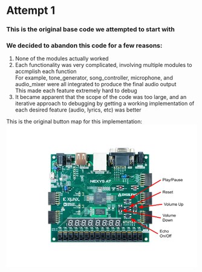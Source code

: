 # Attempt 1
### This is the original base code we attempted to start with   
### We decided to abandon this code for a few reasons: 
1. None of the modules actually worked
2. Each functionality was very complicated, involving multiple modules to accmplish each function   
For example, tone_generator, song_controller, microphone, and audio_mixer were all integrated to produce the final audio output   
This made each feature extremely hard to debug
3. It became apparent that the scope of the code was too large, and an iterative approach to debugging by getting a working implementation of each desired feature (audio, lyrics, etc) was better

This is the original button map for this implementation:
![CPE487ButtonMap.PNG](CPE487FinalProjectButtonMap.png)
